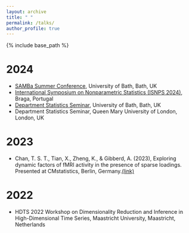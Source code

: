 ```yaml
---
layout: archive
title: " "
permalink: /talks/
author_profile: true
---
```


{% include base_path %}

2024
======
* [SAMBa Summer Conference](https://people.bath.ac.uk/cb2605/SAMBaConf.html), University of Bath, Bath, UK
* [International Symposium on Nonparametric Statistics (ISNPS 2024)](https://w3.math.uminho.pt/ISNPS2024/), Braga, Portugal
* [Department Statistics Seminar](https://people.bath.ac.uk/cr777/seminar.html), University of Bath, Bath, UK
* Department Statistics Seminar, Queen Mary University of London, London, UK
  
2023
======
* Chan, T. S. T., Tian, X., Zheng, K., & Gibberd, A. (2023), Exploring dynamic factors of fMRI activity in the presence of sparse loadings. Presented at CMstatistics, Berlin, Germany.[(link)](https://www.cmstatistics.org/CMStatistics2023/programme.php)

2022
======
* HDTS 2022 Workshop on Dimensionality Reduction and Inference in High-Dimensional Time Series, Maastricht University, Maastricht, Netherlands

